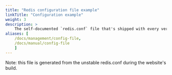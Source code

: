 ```yaml
---
title: "Redis configuration file example"
linkTitle: "Configuration example"
weight: 3
description: >
    The self-documented `redis.conf` file that's shipped with every version.
aliases: [
    /docs/management/config-file,
    /docs/manual/config-file
    ]
---
```


Note: this file is generated from the unstable redis.conf during the website's build.
